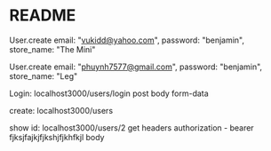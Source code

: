 # README

User.create email: "vukidd@yahoo.com", password: "benjamin", store_name: "The Mini"

User.create email: "phuynh7577@gmail.com", password: "benjamin", store_name: "Leg"

Login: localhost3000/users/login
	post
	body
	form-data


create: localhost3000/users




show id: localhost3000/users/2
			get
			headers
			authorization - bearer fjksjfajkjfjkshjfjkhfkjl
			body